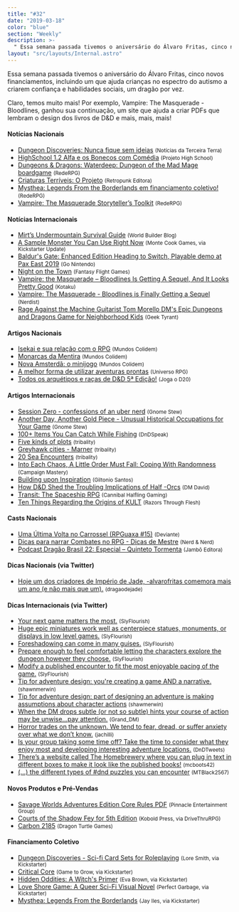 ```yaml
---
title: "#32"
date: "2019-03-18"
color: "blue"
section: "Weekly"
description: >-
  " Essa semana passada tivemos o aniversário do Álvaro Fritas, cinco novos financiamentos, incluindo um que ajuda crianças no espectro do autismo a criarem confiança e habilidades sociais, um dragão por vez."
layout: "src/layouts/Internal.astro"
---
```


Essa semana passada tivemos o aniversário do Álvaro Fritas, cinco novos financiamentos, incluindo um que ajuda crianças no espectro do autismo a criarem confiança e habilidades sociais, um dragão por vez.

Claro, temos muito mais! Por exemplo, Vampire: The Masquerade - Bloodlines, ganhou sua continuação, um site que ajuda a criar PDFs que lembram o design dos livros de D&D e mais, mais, mais!

#### Notícias Nacionais

- [Dungeon Discoveries: Nunca fique sem ideias] <small>(Notícias da Terceira Terra)</small>
- [HighSchool 1.2 Alfa e os Bonecos com Comédia] <small>(Projeto High School)</small>
- [Dungeons & Dragons: Waterdeep: Dungeon of the Mad Mage boardgame] <small>(RedeRPG)</small>
- [Criaturas Terríveis: O Projeto] <small>(Retropunk Editora)</small>
- [Mysthea: Legends From the Borderlands em financiamento coletivo!] <small>(RedeRPG)</small>
- [Vampire: The Masquerade Storyteller’s Toolkit] <small>(RedeRPG)</small>

#### Notícias Internacionais

- [Mirt’s Undermountain Survival Guide] <small>(World Builder Blog)</small>
- [A Sample Monster You Can Use Right Now] <small>(Monte Cook Games, via Kickstarter Update)</small>
- [Baldur's Gate: Enhanced Edition Heading to Switch, Playable demo at Pax East 2019] <small>(Go Nintendo)</small>
- [Night on the Town] <small>(Fantasy Flight Games)</small>
- [Vampire: the Masquerade – Bloodlines Is Getting A Sequel, And It Looks Pretty Good] <small>(Kotaku)</small>
- [Vampire: The Masquerade - Bloodlines is Finally Getting a Sequel] <small>(Nerdist)</small>
- [Rage Against the Machine Guitarist Tom Morello DM's Epic Dungeons and Dragons Game for Neighborhood Kids] <small>(Geek Tyrant)</small>

#### Artigos Nacionais

- [Isekai e sua relação com o RPG] <small>(Mundos Colidem)</small>
- [Monarcas da Mentira] <small>(Mundos Colidem)</small>
- [Nova Amsterdã: o minijogo] <small>(Mundos Colidem)</small>
- [A melhor forma de utilizar aventuras prontas] <small>(Universo RPG)</small>
- [Todos os arquétipos e raças de D&D 5ª Edição!] <small>(Joga o D20)</small>

#### Artigos Internacionais

- [Session Zero - confessions of an uber nerd] <small>(Gnome Stew)</small>
- [Another Day, Another Gold Piece - Unusual Historical Occupations for Your Game] <small>(Gnome Stew)</small>
- [100+ Items You Can Catch While Fishing] <small>(DnDSpeak)</small>
- [Five kinds of plots] <small>(tribality)</small>
- [Greyhawk cities - Marner] <small>(tribality)</small>
- [20 Sea Encounters] <small>(tribality)</small>
- [Into Each Chaos, A Little Order Must Fall: Coping With Randomness] <small>(Campaign Mastery)</small>
- [Building upon Inspiration] <small>(Giltonio Santos)</small>
- [How D&D Shed the Troubling Implications of Half -Orcs] <small>(DM David)</small>
- [Transit: The Spaceship RPG] <small>(Cannibal Halfling Gaming)</small>
- [Ten Things Regarding the Origins of KULT] <small>(Razors Through Flesh)</small>

#### Casts Nacionais

- [Uma Última Volta no Carrossel (RPGuaxa #15)] <small>(Deviante)</small>
- [Dicas para narrar Combates no RPG - Dicas de Mestre] <small>(Nerd & Nerd)</small>
- [Podcast Dragão Brasil 22: Especial – Quinteto Tormenta] <small>(Jambô Editora)</small>

#### Dicas Nacionais (via Twitter)

- [Hoje um dos criadores de Império de Jade, -alvarofritas comemora mais um ano (e não mais que um).] <small>(dragaodejade)</small>

#### Dicas Internacionais (via Twitter)

- [Your next game matters the most.] <small>(SlyFlourish)</small>
- [Huge epic miniatures work well as centerpiece statues, monuments, or displays in low level games.] <small>(SlyFlourish)</small>
- [Foreshadowing can come in many guises.] <small>(SlyFlourish)</small>
- [Prepare enough to feel comfortable letting the characters explore the dungeon however they choose.] <small>(SlyFlourish)</small>
- [Modify a published encounter to fit the most enjoyable pacing of the game.] <small>(SlyFlourish)</small>
- [Tip for adventure design: you're creating a game AND a narrative.] <small>(shawnmerwin)</small>
- [Tip for adventure design: part of designing an adventure is making assumptions about character actions] <small>(shawmerwin)</small>
- [When the DM drops subtle (or not so subtle) hints your course of action may be unwise...pay attention.] <small>(Grand_DM)</small>
- [Horror trades on the unknown. We tend to fear, dread, or suffer anxiety over what we don’t know.] <small>(jachilli)</small>
- [Is your group taking some time off? Take the time to consider what they enjoy most and developing interesting adventure locations.] <small>(DnDTweets)</small>
- [There’s a website called The Homebrewery where you can plug in text in different boxes to make it look like the published books!] <small>(mcboots42)</small>
- [(...) the different types of #dnd puzzles you can encounter] <small>(MTBlack2567)</small>

#### Novos Produtos e Pré-Vendas

- [Savage Worlds Adventures Edition Core Rules PDF] <small>(Pinnacle Entertainment Group)</small>
- [Courts of the Shadow Fey for 5th Edition] <small>(Kobold Press, via DriveThruRPG)</small>
- [Carbon 2185] <small>(Dragon Turtle Games)</small>

#### Financiamento Coletivo

- [Dungeon Discoveries - Sci-fi Card Sets for Roleplaying] <small>(Lore Smith, via Kickstarter)</small>
- [Critical Core] <small>(Game to Grow, via Kickstarter)</small>
- [Hidden Oddities: A Witch's Primer] <small>(Eva Brown, via Kickstarter)</small>
- [Love Shore Game: A Queer Sci-Fi Visual Novel] <small>(Perfect Garbage, via Kickstarter)</small>
- [Mysthea: Legends From the Borderlands] <small>(Jay Iles, via Kickstarter)</small>

[dungeon discoveries: nunca fique sem ideias]: http://noticias.terceiraterra.com/dungeon-discoveries-scifi-card-sets/
[highschool 1.2 alfa e os bonecos com comédia]: https://projetohighschool.wordpress.com/2019/03/19/highschool-1-2-alfa-e-os-bonecos-com-comedia/
[dungeons & dragons: waterdeep: dungeon of the mad mage boardgame]: https://www.rederpg.com.br/2019/03/19/dungeons-dragons-waterdeep-dungeon-of-the-mad-mage-boardgame/
[criaturas terríveis: o projeto]: http://retropunk.net/editora/criaturas-terriveis-o-projeto/
[mysthea: legends from the borderlands em financiamento coletivo!]: https://www.rederpg.com.br/2019/03/21/mysthea-legends-from-the-borderlands-em-financiamento-coletivo/
[vampire: the masquerade storyteller’s toolkit]: https://www.rederpg.com.br/2019/03/22/vampire-the-masquerade-storytellers-toolkit/
[mirt’s undermountain survival guide]: https://worldbuilderblog.me/2019/03/21/mirts-undermountain-survival-guide/
[a sample monster you can use right now]: https://www.kickstarter.com/projects/montecookgames/arcana-of-the-ancients-a-5e-science-fantasy-source/posts/2452433
[baldur's gate: enhanced edition heading to switch, playable demo at pax east 2019]: https://gonintendo.com/stories/331187-baldur-s-gate-enhanced-edition-heading-to-switch-playable-demo
[night on the town]: https://www.fantasyflightgames.com/en/news/2019/3/22/night-on-the-town/
[vampire: the masquerade – bloodlines is getting a sequel, and it looks pretty good]: https://kotaku.com/vampire-the-masquerade-bloodlines-is-getting-a-sequel-1833479366
[vampire: the masquerade - bloodlines is finally getting a sequel]: https://nerdist.com/article/vampire-the-masquerade-bloodlines-sequel-announced/
[rage against the machine guitarist tom morello dm's epic dungeons and dragons game for neighborhood kids]: https://geektyrant.com/news/rage-against-the-machine-guitarist-tom-morello-dms-epic-dungeons-and-dragons-game-for-neighborhood-kids
[isekai e sua relação com o rpg]: https://www.mundoscolidem.com.br/isekai-e-sua-relacao-com-o-rpg/
[monarcas da mentira]: https://www.mundoscolidem.com.br/exarca/
[nova amsterdã: o minijogo]: https://www.mundoscolidem.com.br/nova-amsterda-o-minijogo/
[a melhor forma de utilizar aventuras prontas]: https://universorpg.com/bau-do-mestre/dicas/a-melhor-forma-de-utilizar-aventuras-prontas/
[todos os arquétipos e raças de d&d 5ª edição!]: https://jogaod20.blogspot.com/2019/03/5e-todos-arquetipos-racas.html
[session zero - confessions of an uber nerd]: https://gnomestew.com/session-zero-confessions-of-an-uber-nerd/
[another day, another gold piece - unusual historical occupations for your game]: https://gnomestew.com/another-day-another-gold-piece-9-unusual-historical-occupations-for-your-game/
[100+ items you can catch while fishing]: http://dndspeak.com/2019/03/100-items-you-can-catch-while-fishing/
[five kinds of plots]: https://www.tribality.com/2019/03/21/five-kinds-of-plot/
[greyhawk cities - marner]: https://www.tribality.com/2019/03/20/greyhawk-cities-marner/
[20 sea encounters]: https://www.tribality.com/2019/03/19/20-sea-encounters/
[into each chaos, a little order must fall: coping with randomness]: http://www.campaignmastery.com/blog/into-chaos-a-little-order/
[building upon inspiration]: https://medium.com/@giltoniosantos/building-upon-inspiration-d15bfe7ee60e
[how d&d shed the troubling implications of half -orcs]: https://dmdavid.com/tag/how-dd-shed-the-troubling-implications-of-half-orcs/
[transit: the spaceship rpg]: https://cannibalhalflinggaming.com/2019/03/22/transit-the-spaceship-rpg/
[ten things regarding the origins of kult]: https://kultrpg428229752.wordpress.com/2019/03/22/ten-things-regarding-the-origins-of-kult/
[uma última volta no carrossel (rpguaxa #15)]: http://www.deviante.com.br/podcasts/rpguaxa/rpguaxa15/
[dicas para narrar combates no rpg - dicas de mestre]: https://www.youtube.com/watch?v=CqV6ARAn_5M
[podcast dragão brasil 22: especial – quinteto tormenta]: https://jamboeditora.com.br/podcast-dragao-brasil-22-especial-quinteto-tormenta/
[hoje um dos criadores de império de jade, -alvarofritas comemora mais um ano (e não mais que um).]: https://twitter.com/dragaodejaderpg/status/1109127882167775240
[your next game matters the most.]: https://twitter.com/SlyFlourish/status/1107658437205393408
[huge epic miniatures work well as centerpiece statues, monuments, or displays in low level games.]: https://twitter.com/SlyFlourish/status/1108035863412424707
[foreshadowing can come in many guises.]: https://twitter.com/SlyFlourish/status/1108776011456495618
[prepare enough to feel comfortable letting the characters explore the dungeon however they choose.]: https://twitter.com/SlyFlourish/status/1109123106294116352
[modify a published encounter to fit the most enjoyable pacing of the game.]: https://twitter.com/SlyFlourish/status/1109500442961162240
[tip for adventure design: you're creating a game and a narrative.]: https://twitter.com/shawnmerwin/status/1109098841985437697
[tip for adventure design: part of designing an adventure is making assumptions about character actions]: https://twitter.com/shawnmerwin/status/1108752122416254976
[when the dm drops subtle (or not so subtle) hints your course of action may be unwise...pay attention.]: https://twitter.com/Grand_DM/status/1107807613037748224
[horror trades on the unknown. we tend to fear, dread, or suffer anxiety over what we don’t know.]: https://twitter.com/jachilli/status/1107707909465665536
[is your group taking some time off? take the time to consider what they enjoy most and developing interesting adventure locations.]: https://twitter.com/DnDTweets/status/1108426478436470789
[there’s a website called the homebrewery where you can plug in text in different boxes to make it look like the published books!]: https://twitter.com/mcboots42/status/1109521465437614081
[(...) the different types of #dnd puzzles you can encounter]: https://twitter.com/MTBlack2567/status/1110000909193404416
[savage worlds adventures edition core rules pdf]: https://www.peginc.com/store/savage-worlds-adventure-edition-core-rules-pdf-swade/
[courts of the shadow fey for 5th edition]: https://www.drivethrurpg.com/product/270230/Courts-of-the-Shadow-Fey
[carbon 2185]: https://www.dragonturtlegames.com/carbonrpg
[dungeon discoveries - sci-fi card sets for roleplaying]: https://www.kickstarter.com/projects/loresmyth/dungeon-discoveries-sci-fi-card-sets-for-roleplayi
[critical core]: https://www.kickstarter.com/projects/gametogrow/critical-core
[hidden oddities: a witch's primer]: https://www.kickstarter.com/projects/161999541/hidden-oddities-a-witchs-primer
[love shore game: a queer sci-fi visual novel]: https://www.kickstarter.com/projects/loveshore/love-shore-game-a-queer-sci-fi-visual-novel
[mysthea: legends from the borderlands]: https://www.kickstarter.com/projects/1549920133/mysthea-legends-from-the-borderlands/
